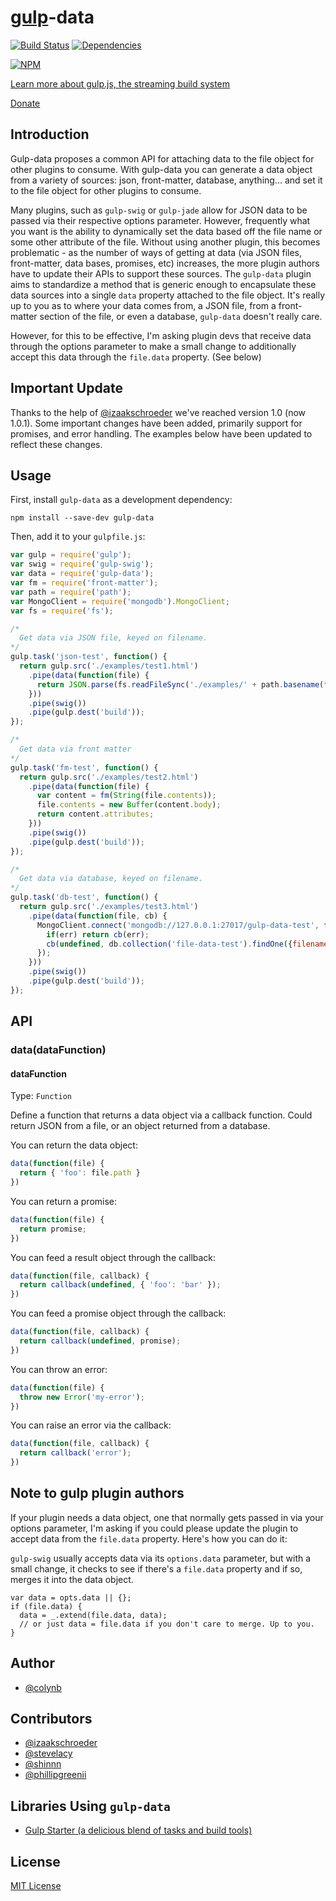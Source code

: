 # [gulp](https://github.com/wearefractal/gulp)-data

[![Build Status](https://travis-ci.org/colynb/gulp-data.svg?branch=master)](https://travis-ci.org/colynb/gulp-data)
[![Dependencies](https://david-dm.org/colynb/gulp-data.svg)](https://david-dm.org/colynb/gulp-data)

[![NPM](https://nodei.co/npm/gulp-data.svg?stars&downloads)](https://www.npmjs.com/package/gulp-data)

[Learn more about gulp.js, the streaming build system](http://gulpjs.com)

[Donate](https://www.paypal.me/ColynBrown?locale.x=en_US)


## Introduction

Gulp-data proposes a common API for attaching data to the file object for other plugins to consume. With gulp-data you can generate a data object from a variety of sources: json, front-matter, database, anything... and set it to the file object for other plugins to consume.

Many plugins, such as ```gulp-swig``` or ```gulp-jade``` allow for JSON data to be passed via their respective options parameter. However, frequently what you want is the ability to dynamically set the data based off the file name or some other attribute of the file. Without using another plugin, this becomes problematic - as the number of ways of getting at data (via JSON files, front-matter, data bases, promises, etc) increases, the more plugin authors have to update their APIs to support these sources. The ```gulp-data``` plugin aims to standardize a method that is generic enough to encapsulate these data sources into a single ```data``` property attached to the file object. It's really up to you as to where your data comes from, a JSON file, from a front-matter section of the file, or even a database, ```gulp-data``` doesn't really care.

However, for this to be effective, I'm asking plugin devs that receive data through the options parameter to make a small change to additionally accept this data through the ```file.data``` property. (See below)

## Important Update

Thanks to the help of [@izaakschroeder](http://www.github.com/izaakschroeder) we've reached version 1.0 (now 1.0.1). Some important changes have been added, primarily support for promises, and error handling. The examples below have been updated to reflect these changes.

## Usage

First, install `gulp-data` as a development dependency:

```shell
npm install --save-dev gulp-data
```

Then, add it to your `gulpfile.js`:

```javascript
var gulp = require('gulp');
var swig = require('gulp-swig');
var data = require('gulp-data');
var fm = require('front-matter');
var path = require('path');
var MongoClient = require('mongodb').MongoClient;
var fs = require('fs');

/*
  Get data via JSON file, keyed on filename.
*/
gulp.task('json-test', function() {
  return gulp.src('./examples/test1.html')
    .pipe(data(function(file) {
      return JSON.parse(fs.readFileSync('./examples/' + path.basename(file.path) + '.json'));
    }))
    .pipe(swig())
    .pipe(gulp.dest('build'));
});

/*
  Get data via front matter
*/
gulp.task('fm-test', function() {
  return gulp.src('./examples/test2.html')
    .pipe(data(function(file) {
      var content = fm(String(file.contents));
      file.contents = new Buffer(content.body);
      return content.attributes;
    }))
    .pipe(swig())
    .pipe(gulp.dest('build'));
});

/*
  Get data via database, keyed on filename.
*/
gulp.task('db-test', function() {
  return gulp.src('./examples/test3.html')
    .pipe(data(function(file, cb) {
      MongoClient.connect('mongodb://127.0.0.1:27017/gulp-data-test', function(err, db) {
        if(err) return cb(err);
        cb(undefined, db.collection('file-data-test').findOne({filename: path.basename(file.path)}));
      });
    }))
    .pipe(swig())
    .pipe(gulp.dest('build'));
});

```

## API

### data(dataFunction)

#### dataFunction
Type: `Function`

Define a function that returns a data object via a callback function. Could return JSON from a file, or an object returned from a database.

You can return the data object:
```javascript
data(function(file) {
  return { 'foo': file.path }
})
```

You can return a promise:
```javascript
data(function(file) {
  return promise;
})
```

You can feed a result object through the callback:
```javascript
data(function(file, callback) {
  return callback(undefined, { 'foo': 'bar' });
})
```

You can feed a promise object through the callback:
```javascript
data(function(file, callback) {
  return callback(undefined, promise);
})
```

You can throw an error:
```javascript
data(function(file) {
  throw new Error('my-error');
})
```

You can raise an error via the callback:
```javascript
data(function(file, callback) {
  return callback('error');
})
```

## Note to gulp plugin authors

If your plugin needs a data object, one that normally gets passed in via your options parameter, I'm asking if you could please update the plugin to accept data from the ```file.data``` property. Here's how you can do it:

```gulp-swig``` usually accepts data via its ```options.data``` parameter, but with a small change, it checks to see if there's a ```file.data``` property and if so, merges it into the data object.

```
var data = opts.data || {};
if (file.data) {
  data = _.extend(file.data, data);
  // or just data = file.data if you don't care to merge. Up to you.
}
```

## Author

- [@colynb](https://github.com/colynb)

## Contributors

- [@izaakschroeder](https://github.com/izaakschroeder)
- [@stevelacy](https://github.com/stevelacy)
- [@shinnn](https://github.com/shinnn)
- [@phillipgreenii](https://github.com/phillipgreenii)

## Libraries Using `gulp-data`

- [Gulp Starter (a delicious blend of tasks and build tools)](https://github.com/vigetlabs/gulp-starter)

## License

[MIT License](http://en.wikipedia.org/wiki/MIT_License)
